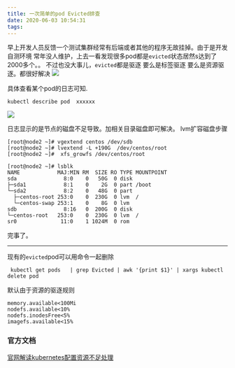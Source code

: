 ```yaml
---
title: 一次简单的pod Evicted排查
date: 2020-06-03 10:54:31
tags:
---
```


早上开发人员反馈一个测试集群经常有后端或者其他的程序无故挂掉。由于是开发自测环境 常年没人维护，上去一看发现很多pod都是`evicted`状态居然s达到了2000多个。。
不过也没大事儿，`evicted`都是驱逐 要么是标签驱逐 要么是资源驱逐。都很好解决
![](/img/newimg/007S8ZIlgy1gfewxmle3gj311o0ds7o3.jpg)

具体查看某个pod的日志可知.
```
kubectl describe pod  xxxxxx
```
![](/img/newimg/007S8ZIlgy1gfewxyocsbj312x09fdrk.jpg)

日志显示的是节点的磁盘不足导致。加相关目录磁盘即可解决。
lvm扩容磁盘步骤
```
[root@node2 ~]# vgextend centos /dev/sdb
[root@node2 ~]# lvextend -L +190G  /dev/centos/root
[root@node2 ~]#  xfs_growfs /dev/centos/root

[root@node2 ~]# lsblk
NAME            MAJ:MIN RM  SIZE RO TYPE MOUNTPOINT
sda               8:0    0   50G  0 disk
├─sda1            8:1    0    2G  0 part /boot
└─sda2            8:2    0   48G  0 part
  ├─centos-root 253:0    0  230G  0 lvm  /
  └─centos-swap 253:1    0    8G  0 lvm
sdb               8:16   0  200G  0 disk
└─centos-root   253:0    0  230G  0 lvm  /
sr0              11:0    1 1024M  0 rom
```
完事了。

---


现有的`evicted`pod可以用命令一起删除
```
 kubectl get pods   | grep Evicted | awk '{print $1}' | xargs kubectl delete pod
```

默认由于资源的驱逐规则
```
memory.available<100Mi
nodefs.available<10%
nodefs.inodesFree<5%
imagefs.available<15%

```

### 官方文档
[官网解读kubernetes配置资源不足处理](https://kubernetes.io/zh/docs/tasks/administer-cluster/out-of-resource/)